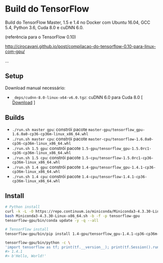 # Build do TensorFlow

Build do TensorFlow Master, 1.5 e 1.4 no Docker com Ubuntu 16.04, GCC 5.4, Python 3.6, Cuda 8.0 e cuDNN 6.0.

(referência para o TensorFlow 0.10)

http://cirocavani.github.io/post/compilacao-do-tensorflow-0.10-para-linux-com-gpu/

...

## Setup

Download manual necessário:

* `_deps/cudnn-8.0-linux-x64-v6.0.tgz`: cuDNN 6.0 para Cuda 8.0 [ [Download](https://developer.nvidia.com/rdp/cudnn-download) ]

## Builds

*  `./run.sh master gpu`: constrói pacote `master-gpu/tensorflow_gpu-1.6.0a0-cp36-cp36m-linux_x86_64.whl`
*  `./run.sh master cpu`: constrói pacote `master-cpu/tensorflow-1.6.0a0-cp36-cp36m-linux_x86_64.whl`
*  `./run.sh 1.5 gpu`: constrói pacote `1.5-gpu/tensorflow_gpu-1.5.0rc1-cp36-cp36m-linux_x86_64.whl`
*  `./run.sh 1.5 cpu`: constrói pacote `1.5-cpu/tensorflow-1.5.0rc1-cp36-cp36m-linux_x86_64.whl`
*  `./run.sh 1.4 gpu`: constrói pacote `1.4-gpu/tensorflow_gpu-1.4.1-cp36-cp36m-linux_x86_64.whl`
*  `./run.sh 1.4 cpu`: constrói pacote `1.4-cpu/tensorflow-1.4.1-cp36-cp36m-linux_x86_64.whl`

## Install

```sh
# Python install
curl -k -L -O https://repo.continuum.io/miniconda/Miniconda3-4.3.30-Linux-x86_64.sh
bash Miniconda3-4.3.30-Linux-x86_64.sh -b -f -p tensorflow-gpu
tensorflow-gpu/bin/conda update -y -q --all

# TensorFlow install
tensorflow-gpu/bin/pip install 1.4-gpu/tensorflow_gpu-1.4.1-cp36-cp36m-linux_x86_64.whl

tensorflow-gpu/bin/python -c \
'import tensorflow as tf; print(tf.__version__); print(tf.Session().run(tf.constant("Hello, World!")))'
#> 1.4.1
#> b'Hello, World!'
```
